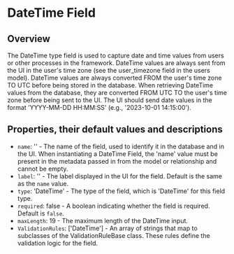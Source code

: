 # DateTime Field

## Overview
The DateTime type field is used to capture date and time values from users or other processes in the framework.
DateTime values are always sent from the UI in the user's time zone (see the user_timezone field in the users model).
DateTime values are always converted FROM the user's time zone TO UTC before being stored in the database.
When retrieving DateTime values from the database, they are converted FROM UTC TO the user's time zone before being sent to the UI.
The UI should send date values in the format 'YYYY-MM-DD HH:MM:SS' (e.g., '2023-10-01 14:15:00').

## Properties, their default values and descriptions
- `name`: '' - The name of the field, used to identify it in the database and in the UI. When instantiating a DateTime Field, the 'name' value must be present in the metadata passed in from the model or relationship and cannot be empty.
- `label`: '' - The label displayed in the UI for the field. Default is the same as the `name` value.
- `type`: 'DateTime' - The type of the field, which is 'DateTime' for this field type.
- `required`: false - A boolean indicating whether the field is required. Default is `false`.
- `maxLength`: 19 - The maximum length of the DateTime input.
- `ValidationRules`: ['DateTime'] - An array of strings that map to subclasses of the ValidationRuleBase class.
  These rules define the validation logic for the field.